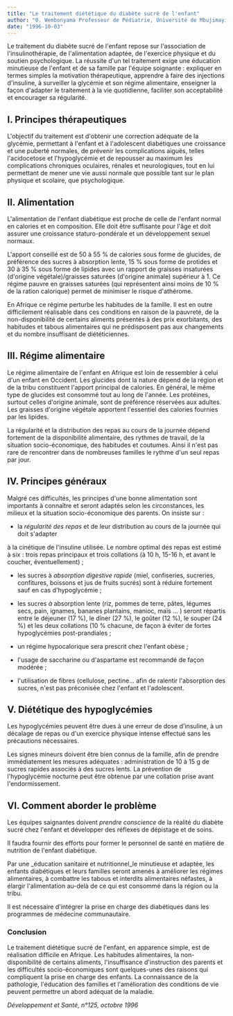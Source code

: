 ```yaml
---
title: "Le traitement diététique du diabète sucré de l'enfant"
author: "0. Wembonyama Professeur de Pédiatrie, Université de Mbujimayi, Zaïre."
date: "1996-10-03"
---
```


Le traitement du diabète sucré de l'enfant repose sur l'association de l'insulinothérapie, de l'alimentation adaptée, de l'exercice physique et du soutien psychologique. La réussite d'un tel traitement exige une éducation minutieuse de l'enfant et de sa famille par l'équipe soignante : expliquer en termes simples la motivation thérapeutique, apprendre à faire des injections d'insuline, à surveiller la glycémie et son régime alimentaire, enseigner la façon d'adapter le traitement à la vie quotidienne, faciliter son acceptabilité et encourager sa régularité.

## I. Principes thérapeutiques

L'objectif du traitement est d'obtenir une correction adéquate de la glycémie, permettant à l'enfant et à l'adolescent diabétiques une croissance et une puberté normales, de prévenir les complications aiguës, telles l'acidocetose et l'hypoglycémie et de repousser au maximum les complications chroniques oculaires, rénales et neurologiques, tout en lui permettant de mener une vie aussi normale que possible tant sur le plan physique et scolaire, que psychologique.

## II. Alimentation

L'alimentation de l'enfant diabétique est proche de celle de l'enfant normal en calories et en composition. Elle doit être suffisante pour l'âge et doit assurer une croissance staturo-pondérale et un développement sexuel normaux.

L'apport conseillé est de 50 à 55 % de calories sous forme de glucides, de préférence des sucres à absorption lente, 15 % sous forme de protides et 30 à 35 % sous forme de lipides avec un rapport de graisses insaturées (d'origine végétale)/graisses saturées (d'origine animale) supérieur à 1. Ce régime pauvre en graisses saturées (qui représentent ainsi moins de 10 % de la ration calorique) permet de minimiser le risque d'athérome.

En Afrique ce régime perturbe les habitudes de la famille. Il est en outre difficilement réalisable dans ces conditions en raison de la pauvreté, de la non-disponibilité de certains aliments présentés à des prix exorbitants, des habitudes et tabous alimentaires qui ne prédisposent pas aux changements et du nombre insuffisant de diététiciennes.

## III. Régime alimentaire

Le régime alimentaire de l'enfant en Afrique est loin de ressembler à celui d'un enfant en Occident. Les glucides dont la nature dépend de la région et de la tribu constituent l'apport principal de calories. En général, le même type de glucides est consommé tout au long de l'année. Les protéines, surtout celles d'origine animale, sont de préférence réservées aux adultes. Les graisses d'origine végétale apportent l'essentiel des calories fournies par les lipides.

La régularité et la distribution des repas au cours de la journée dépend fortement de la disponibilité alimentaire, des rythmes de travail, de la situation socio-économique, des habitudes et coutumes. Ainsi il n'est pas rare de rencontrer dans de nombreuses familles le rythme d'un seul repas par jour.

## IV. Principes généraux

Malgré ces difficultés, les principes d'une bonne alimentation sont importants à connaître et seront adaptés selon les circonstances, les milieux et la situation socio-économique des parents. On insiste sur :

- la *régularité des repas* et de leur distribution au cours de la journée qui doit s'adapter

à la cinétique de l'insuline utilisée. Le nombre optimal des repas est estimé à six : trois repas principaux et trois collations (à 10 h, 15-16 h, et avant le coucher, éventuellement) ;

- les sucres à *absorption digestive rapide* (miel, confiseries, sucreries, confitures, boissons et jus de fruits sucrés) sont à réduire fortement sauf en cas d'hypoglycémie ;

- les sucres *à* absorption lente (riz, pommes de terre, pâtes, légumes secs, pain, ignames, bananes plantains, manioc, maïs ... ) seront répartis entre le déjeuner (17 %), le dîner (27 %), le goûter (12 %), le souper (24 %) et les deux collations (10 % chacune, de façon à éviter de fortes hypoglycémies post-prandiales ;

- un régime hypocalorique sera prescrit chez l'enfant obèse ;

- l'usage de saccharine ou d'aspartame est recommandé de façon modérée ;

- l'utilisation de fibres (cellulose, pectine... afin de ralentir l'absorption des sucres, n'est pas préconisée chez l'enfant et l'adolescent.

## V. Diététique des hypoglycémies

Les hypoglycémies peuvent être dues à une erreur de dose d'insuline, à un décalage de repas ou d'un exercice physique intense effectué sans les précautions nécessaires.

Les signes mineurs doivent être bien connus de la famille, afin de prendre immédiatement les mesures adéquates : administration de 10 à 15 g de sucres rapides associés à des sucres lents. La prévention de l'hypoglycémie nocturne peut être obtenue par une collation prise avant l'endormissement.

## VI. Comment aborder le problème

Les équipes saignantes doivent *prendre* *conscience* de la réalité du diabète sucré chez l'enfant et développer des réflexes de dépistage et de soins.

Il faudra fournir des efforts pour former le personnel de santé en matière de nutrition de l'enfant diabétique.

Par une \_éducation sanitaire et nutritionnel_le minutieuse et adaptée, les enfants diabétiques et leurs familles seront amenés à améliorer les régimes alimentaires, à combattre les tabous et interdits alimentaires néfastes, à élargir l'alimentation au-delà de ce qui est consommé dans la région ou la tribu.

Il est nécessaire d'intégrer la prise en charge des diabétiques dans les programmes de médecine communautaire.

### Conclusion

Le traitement diététique sucré de l'enfant, en apparence simple, est de réalisation difficile en Afrique. Les habitudes alimentaires, la non-disponibilité de certains aliments, l'insuffisance d'instruction des parents et les difficultés socio-économiques sont quelques-unes des raisons qui compliquent la prise en charge des enfants. La connaissance de la pathologie, l'éducation des familles et l'amélioration des conditions de vie peuvent permettre un abord adéquat de la maladie.

*Développement et Santé, n°125, octobre 1996*
